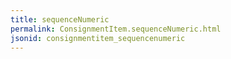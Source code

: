 ```yaml
---
title: sequenceNumeric
permalink: ConsignmentItem.sequenceNumeric.html
jsonid: consignmentitem_sequencenumeric
---
```


